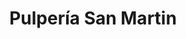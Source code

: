---
title: "Pulpería San Martin"
url: /tegucigalpa/pulperia-san-martin-avenida-san-martin-de-porres-7/
shop: comodidad
---